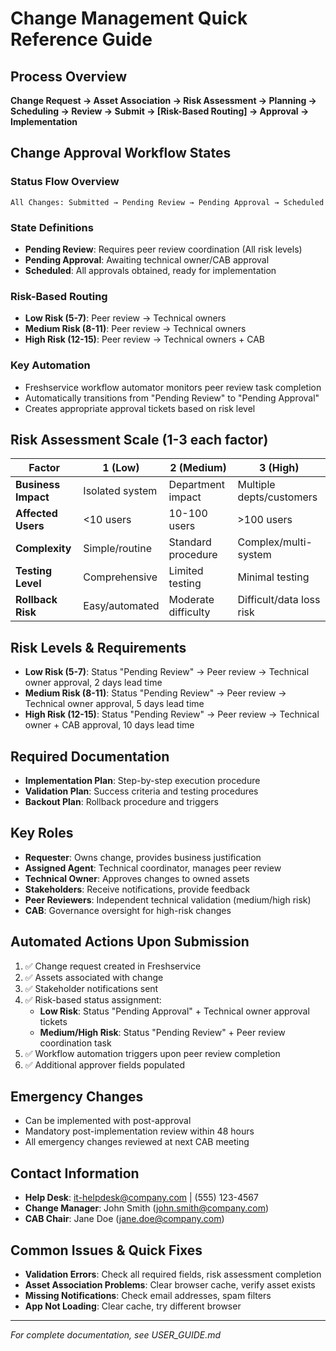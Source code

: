 # Change Management Quick Reference Guide

## Process Overview
**Change Request → Asset Association → Risk Assessment → Planning → Scheduling → Review → Submit → [Risk-Based Routing] → Approval → Implementation**

## Change Approval Workflow States

### Status Flow Overview
```
All Changes: Submitted → Pending Review → Pending Approval → Scheduled
```

### State Definitions
- **Pending Review**: Requires peer review coordination (All risk levels)
- **Pending Approval**: Awaiting technical owner/CAB approval  
- **Scheduled**: All approvals obtained, ready for implementation

### Risk-Based Routing
- **Low Risk (5-7)**: Peer review → Technical owners
- **Medium Risk (8-11)**: Peer review → Technical owners
- **High Risk (12-15)**: Peer review → Technical owners + CAB

### Key Automation
- Freshservice workflow automator monitors peer review task completion
- Automatically transitions from "Pending Review" to "Pending Approval"
- Creates appropriate approval tickets based on risk level

## Risk Assessment Scale (1-3 each factor)
| Factor | 1 (Low) | 2 (Medium) | 3 (High) |
|--------|---------|------------|-----------|
| **Business Impact** | Isolated system | Department impact | Multiple depts/customers |
| **Affected Users** | <10 users | 10-100 users | >100 users |
| **Complexity** | Simple/routine | Standard procedure | Complex/multi-system |
| **Testing Level** | Comprehensive | Limited testing | Minimal testing |
| **Rollback Risk** | Easy/automated | Moderate difficulty | Difficult/data loss risk |

## Risk Levels & Requirements
- **Low Risk (5-7)**: Status "Pending Review" → Peer review → Technical owner approval, 2 days lead time
- **Medium Risk (8-11)**: Status "Pending Review" → Peer review → Technical owner approval, 5 days lead time  
- **High Risk (12-15)**: Status "Pending Review" → Peer review → Technical owner + CAB approval, 10 days lead time

## Required Documentation
- **Implementation Plan**: Step-by-step execution procedure
- **Validation Plan**: Success criteria and testing procedures
- **Backout Plan**: Rollback procedure and triggers

## Key Roles
- **Requester**: Owns change, provides business justification
- **Assigned Agent**: Technical coordinator, manages peer review
- **Technical Owner**: Approves changes to owned assets
- **Stakeholders**: Receive notifications, provide feedback
- **Peer Reviewers**: Independent technical validation (medium/high risk)
- **CAB**: Governance oversight for high-risk changes

## Automated Actions Upon Submission
1. ✅ Change request created in Freshservice
2. ✅ Assets associated with change  
3. ✅ Stakeholder notifications sent
4. ✅ Risk-based status assignment:
   - **Low Risk**: Status "Pending Approval" + Technical owner approval tickets
   - **Medium/High Risk**: Status "Pending Review" + Peer review coordination task
5. ✅ Workflow automation triggers upon peer review completion
6. ✅ Additional approver fields populated

## Emergency Changes
- Can be implemented with post-approval
- Mandatory post-implementation review within 48 hours
- All emergency changes reviewed at next CAB meeting

## Contact Information
- **Help Desk**: it-helpdesk@company.com | (555) 123-4567
- **Change Manager**: John Smith (john.smith@company.com)
- **CAB Chair**: Jane Doe (jane.doe@company.com)

## Common Issues & Quick Fixes
- **Validation Errors**: Check all required fields, risk assessment completion
- **Asset Association Problems**: Clear browser cache, verify asset exists
- **Missing Notifications**: Check email addresses, spam filters
- **App Not Loading**: Clear cache, try different browser

---
*For complete documentation, see USER_GUIDE.md* 